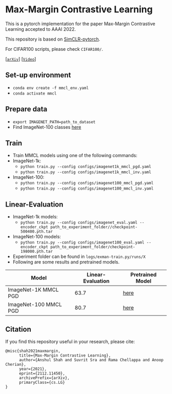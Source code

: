 # Max-Margin Contrastive Learning

This is a pytorch implementation for the paper Max-Margin Contrastive Learning accepted to AAAI 2022.

This repository is based on [SimCLR-pytorch](https://github.com/AndrewAtanov/simclr-pytorch). 

For CIFAR100 scripts, please check `CIFAR100/`. 

[[`arXiv`](https://arxiv.org/abs/2112.11450)] [[`Video`](https://www.youtube.com/watch?v=MEXxMOP73eE)]

## Set-up environment
- `conda env create -f mmcl_env.yaml`
- `conda activate mmcl`
  
## Prepare data
- `export IMAGENET_PATH=path_to_dataset`
- Find ImageNet-100 classes [here](https://github.com/HobbitLong/CMC/blob/master/imagenet100.txt)

## Train 
- Train MMCL models using one of the following commands:
- ImageNet-1k:
  - `python train.py --config configs/imagenet1k_mmcl_pgd.yaml`
  - `python train.py --config configs/imagenet1k_mmcl_inv.yaml`
- ImageNet-100:
  - `python train.py --config configs/imagenet100_mmcl_pgd.yaml`
  - `python train.py --config configs/imagenet100_mmcl_inv.yaml`

## Linear-Evaluation
- ImageNet-1k models:
  - `python train.py --config configs/imagenet_eval.yaml --encoder_ckpt path_to_experiment_folder//checkpoint-500400.pth.tar`
- ImageNet-100 models:
  - `python train.py --config configs/imagenet100_eval.yaml --encoder_ckpt path_to_experiment_folder/checkpoint-198000.pth.tar`
- Experiment folder can be found in `logs/exman-train.py/runs/X`
- Following are some results and pretrained models. 

| Model | Linear-Evaluation | Pretrained Model |
| --- | --------- | -------- |
| ImageNet-1K MMCL PGD | 63.7 | [here](http://www.cis.jhu.edu/~ashah/MMCL/imagenet1k_mmcl_pgd.pth.tar)
| ImageNet-100 MMCL PGD | 80.7 | [here](http://www.cis.jhu.edu/~ashah/MMCL/imagenet100_mmcl_pgd.pth.tar)

## Citation
If you find this repository useful in your research, please cite:
```
@misc{shah2021maxmargin,
      title={Max-Margin Contrastive Learning}, 
      author={Anshul Shah and Suvrit Sra and Rama Chellappa and Anoop Cherian},
      year={2021},
      eprint={2112.11450},
      archivePrefix={arXiv},
      primaryClass={cs.LG}
}
```
